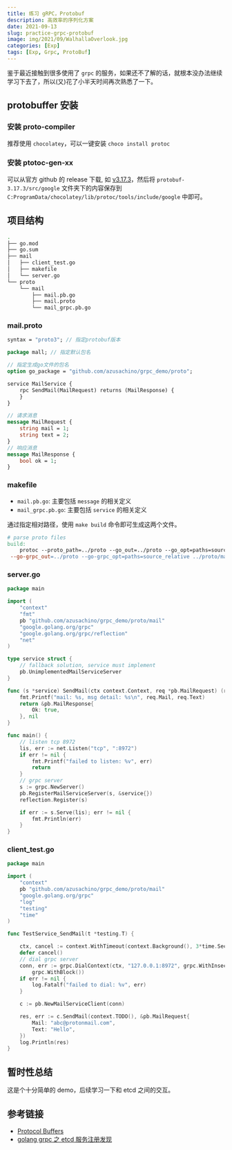 ```yaml
---
title: 练习 gRPC，Protobuf
description: 高效率的序列化方案
date: 2021-09-13
slug: practice-grpc-protobuf
image: img/2021/09/WalhallaOverlook.jpg
categories: [Exp]
tags: [Exp, Grpc, ProtoBuf]
---
```


鉴于最近接触到很多使用了 `grpc` 的服务，如果还不了解的话，就根本没办法继续学习下去了，所以(又)花了小半天时间再次熟悉了一下。

## protobuffer 安装

### 安装 proto-compiler

推荐使用 `chocolatey`，可以一键安装 `choco install protoc`

### 安装 ptotoc-gen-xx

可以从官方 github 的 release 下载, 如 [v3.17.3](https://github.com/protocolbuffers/protobuf/releases/tag/v3.17.3)，然后将 `protobuf-3.17.3/src/google` 文件夹下的内容保存到 `C:ProgramData/chocolatey/lib/protoc/tools/include/google` 中即可。

## 项目结构

```bash
.
├── go.mod
├── go.sum
├── mail
│   ├── client_test.go
│   ├── makefile
│   └── server.go
└── proto
    └── mail
        ├── mail.pb.go
        ├── mail.proto
        └── mail_grpc.pb.go
```

### mail.proto

```protobuf
syntax = "proto3"; // 指定protobuf版本

package mall; // 指定默认包名

// 指定生成go文件的包名
option go_package = "github.com/azusachino/grpc_demo/proto";

service MailService {
    rpc SendMail(MailRequest) returns (MailResponse) {
    }
}

// 请求消息
message MailRequest {
    string mail = 1;
    string text = 2;
}
// 响应消息
message MailResponse {
    bool ok = 1;
}
```

### makefile

- `mail.pb.go`: 主要包括 `message` 的相关定义
- `mail_grpc.pb.go`: 主要包括 `service` 的相关定义

通过指定相对路径，使用 `make build` 命令即可生成这两个文件。

```makefile
# parse proto files
build:
    protoc --proto_path=../proto --go_out=../proto --go_opt=paths=source_relative \
 --go-grpc_out=../proto --go-grpc_opt=paths=source_relative ../proto/mail/mail.proto
```

### server.go

```go
package main

import (
    "context"
    "fmt"
    pb "github.com/azusachino/grpc_demo/proto/mail"
    "google.golang.org/grpc"
    "google.golang.org/grpc/reflection"
    "net"
)

type service struct {
    // fallback solution, service must implement
    pb.UnimplementedMailServiceServer
}

func (s *service) SendMail(ctx context.Context, req *pb.MailRequest) (res *pb.MailResponse, err error) {
    fmt.Printf("mail: %s, msg detail: %s\n", req.Mail, req.Text)
    return &pb.MailResponse{
        Ok: true,
    }, nil
}

func main() {
    // listen tcp 8972
    lis, err := net.Listen("tcp", ":8972")
    if err != nil {
        fmt.Printf("failed to listen: %v", err)
        return
    }
    // grpc server
    s := grpc.NewServer()
    pb.RegisterMailServiceServer(s, &service{})
    reflection.Register(s)

    if err := s.Serve(lis); err != nil {
        fmt.Println(err)
    }
}
```

### client_test.go

```go
package main

import (
    "context"
    pb "github.com/azusachino/grpc_demo/proto/mail"
    "google.golang.org/grpc"
    "log"
    "testing"
    "time"
)

func TestService_SendMail(t *testing.T) {

    ctx, cancel := context.WithTimeout(context.Background(), 3*time.Second)
    defer cancel()
    // dial grpc server
    conn, err := grpc.DialContext(ctx, "127.0.0.1:8972", grpc.WithInsecure(),
        grpc.WithBlock())
    if err != nil {
        log.Fatalf("failed to dial: %v", err)
    }

    c := pb.NewMailServiceClient(conn)

    res, err := c.SendMail(context.TODO(), &pb.MailRequest{
        Mail: "abc@protonmail.com",
        Text: "Hello",
    })
    log.Println(res)
}
```

## 暂时性总结

这是个十分简单的 demo，后续学习一下和 etcd 之间的交互。

## 参考链接

- [Protocol Buffers](https://developers.google.com/protocol-buffers/docs/reference/go-generated#package)
- [golang grpc 之 etcd 服务注册发现](https://www.jianshu.com/p/e1a809e72fb7)
